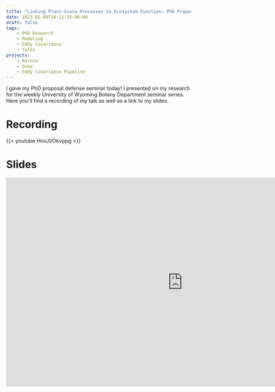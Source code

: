 ```yaml
---
title: "Linking Plant-Scale Processes to Ecosystem Function: PhD Proposal Defense Seminar"
date: 2023-02-09T16:12:15-06:00
draft: false
tags:
    - PhD Research
    - Modeling
    - Eddy Covariance
    - Talks
projects:
    - Kernza
    - Snow
    - Eddy Covariance Pipeline
---
```



I gave my PhD proposal defense seminar today! I presented on my research for the weekly University of Wyoming Botany Department seminar series.
Here you'll find a recording of my talk as well as a link to my slides.

# Recording
{{< youtube HnvJVOkvppg >}}

# Slides
<iframe src="https://docs.google.com/presentation/d/e/2PACX-1vTh5o5ghPuAaa1pkH852VTst-HpAcdcY-LyrGdyY0ayWV6iMd-M1K3Jr-wekuyxRA/embed?start=false&loop=false&delayms=3000" frameborder="0" width="960" height="569" allowfullscreen="true" mozallowfullscreen="true" webkitallowfullscreen="true"></iframe>
